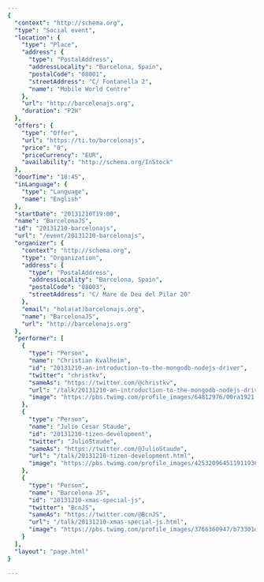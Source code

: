 ```yaml
---
{
  "context": "http://schema.org",
  "type": "Social event",
  "location": {
    "type": "Place",
    "address": {
      "type": "PostalAddress",
      "addressLocality": "Barcelona, Spain",
      "postalCode": "08001",
      "streetAddress": "C/ Fontanella 2",
      "name": "Mobile World Centre"
    },
    "url": "http://barcelonajs.org",
    "duration": "P2H"
  },
  "offers": {
    "type": "Offer",
    "url": "https://ti.to/barcelonajs",
    "price": "0",
    "priceCurrency": "EUR",
    "availability": "http://schema.org/InStock"
  },
  "doorTime": "18:45",
  "inLanguage": {
    "type": "Language",
    "name": "English"
  },
  "startDate": "20131210T19:00",
  "name": "BarcelonaJS",
  "id": "20131210-barcelonajs",
  "url": "/event/20131210-barcelonajs",
  "organizer": {
    "context": "http://schema.org",
    "type": "Organization",
    "address": {
      "type": "PostalAddress",
      "addressLocality": "Barcelona, Spain",
      "postalCode": "08003",
      "streetAddress": "C/ Mare de Deu del Pilar 20"
    },
    "email": "hola(at)barcelonajs.org",
    "name": "BarcelonaJS",
    "url": "http://barcelonajs.org"
  },
  "performer": [
    {
      "type": "Person",
      "name": "Christian Kvalheim",
      "id": "20131210-an-introduction-to-the-mongodb-nodejs-driver",
      "twitter": "christkv",
      "sameAs": "https://twitter.com/@christkv",
      "url": "/talk/20131210-an-introduction-to-the-mongodb-nodejs-driver.html",
      "image": "https://pbs.twimg.com/profile_images/64812976/00ra1921.jpg"
    },
    {
      "type": "Person",
      "name": "Julio Cesar Staude",
      "id": "20131210-tizen-development",
      "twitter": "JulioStaude",
      "sameAs": "https://twitter.com/@JulioStaude",
      "url": "/talk/20131210-tizen-development.html",
      "image": "https://pbs.twimg.com/profile_images/425320964511911936/ccDc0tMe.png"
    },
    {
      "type": "Person",
      "name": "Barcelona JS",
      "id": "20131210-xmas-special-js",
      "twitter": "BcnJS",
      "sameAs": "https://twitter.com/@BcnJS",
      "url": "/talk/20131210-xmas-special-js.html",
      "image": "https://pbs.twimg.com/profile_images/3766360947/b73301d19e3fd4a1f9bced47ede203a1.png"
    }
  ],
  "layout": "page.html"
}

---
```

